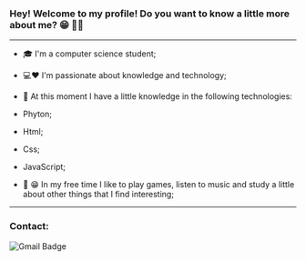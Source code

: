 ### Hey! Welcome to my profile! Do you want to know a little more about me? 😁 👨‍💻 
***

* 🎓 I'm a computer science student;
* 💻❤️ I'm passionate about knowledge and technology;

*  💪 At this moment I have a little knowledge in the following technologies:
  * Phyton;
  * Html;
  * Css;
  * JavaScript;
 
 
*  👦 😁  In my free time I like to play games, listen to music and study a little about other things that I find interesting;
***
### Contact:
![Gmail Badge](https://img.shields.io/badge/-joallyson.benicio@ccc.ufcg.edu.br-6633cc?style=flat-square&logo=Gmail&logoColor=white&link=mailto:joallyson.benicio@ccc.ufcg.edu.br)
